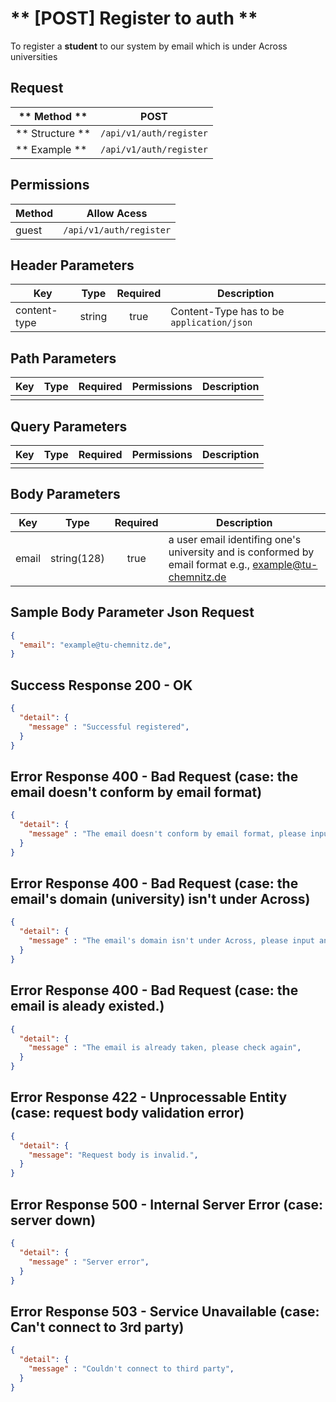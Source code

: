 # ** [POST] Register to auth **

To register a **student** to our system by email which is under Across universities

## Request

| ** Method **     | POST                              |
| ---------------- | ----------------------------------|
| ** Structure **  | `/api/v1/auth/register`           |
| ** Example **    | `/api/v1/auth/register`           |

## Permissions

| Method          | Allow Acess                       |
| ----------------| ----------------------------------|
| guest           | `/api/v1/auth/register`           |

## Header Parameters

| Key                 | Type       | Required  | Description                                 |
| ------------------- | :--------: | :-------: | ------------------------------------------- |
| content-type        | string     | true      | Content-Type has to be `application/json`   |

## Path Parameters

| Key       | Type      | Required     | Permissions  | Description                     |
| --------- | :-------: | :----------: | :----------: | ------------------------------- |
|           |           |              |              |                                 |

## Query Parameters

| Key       | Type      | Required     | Permissions  | Description                     |
| --------- | :-------: | :----------: | :----------: | ------------------------------- |
|           |           |              |              |                                 |

## Body Parameters

| Key                  | Type           | Required     | Description                                                                                                |
| -------------------- | :------------: | :----------: | ---------------------------------------------------------------------------------------------------------- |
| email                | string(128)    | true         | a user email identifing one's university and is conformed by email format e.g., example@tu-chemnitz.de  |

## Sample Body Parameter Json Request
```json
{
  "email": "example@tu-chemnitz.de",
}
```

## Success Response 200 - OK
```json
{
  "detail": {
    "message" : "Successful registered",
  }
}
```

## Error Response 400 - Bad Request (case: the email doesn't conform by email format)
```json
{
  "detail": {
    "message" : "The email doesn't conform by email format, please input in format of example@university.de",
  }
}
```

## Error Response 400 - Bad Request (case: the email's domain (university) isn't under Across)
```json
{
  "detail": {
    "message" : "The email's domain isn't under Across, please input another email which is under Across",
  }
}
```

## Error Response 400 - Bad Request (case: the email is aleady existed.)
```json
{
  "detail": {
    "message" : "The email is already taken, please check again",
  }
}
```

## Error Response 422 - Unprocessable Entity (case: request body validation error)
```json
{
  "detail": {
    "message": "Request body is invalid.",
  }
}
```

## Error Response 500 - Internal Server Error (case: server down)
```json
{
  "detail": {
    "message" : "Server error",
  }
}
```

## Error Response 503 - Service Unavailable (case: Can't connect to 3rd party)
```json
{
  "detail": {
    "message" : "Couldn't connect to third party",
  }
}
```
